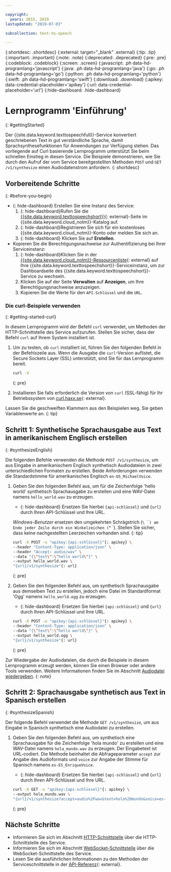 ```yaml
---

copyright:
  years: 2015, 2019
lastupdated: "2019-07-03"

subcollection: text-to-speech

---
```


{:shortdesc: .shortdesc}
{:external: target="_blank" .external}
{:tip: .tip}
{:important: .important}
{:note: .note}
{:deprecated: .deprecated}
{:pre: .pre}
{:codeblock: .codeblock}
{:screen: .screen}
{:javascript: .ph data-hd-programlang='javascript'}
{:java: .ph data-hd-programlang='java'}
{:go: .ph data-hd-programlang='go'}
{:python: .ph data-hd-programlang='python'}
{:swift: .ph data-hd-programlang='swift'}
{:download: .download}
{:apikey: data-credential-placeholder='apikey'}
{:url: data-credential-placeholder='url'}
{:hide-dashboard: .hide-dashboard}

# Lernprogramm 'Einführung'
{: #gettingStarted}

Der {{site.data.keyword.texttospeechfull}}-Service konvertiert
geschriebenen Text in gut verständliche Sprache, damit Sprachsynthesefunktionen
für Anwendungen zur Verfügung stehen. Das vorliegende auf Curl basierende
Lernprogramm unterstützt Sie beim schnellen Einstieg in diesen Service. Die
Beispiele demonstrieren, wie Sie durch den Aufruf der vom Service
bereitgestellten Methoden `POST`
und `GET /v1/synthesize` einen Audiodatenstrom anfordern.
{: shortdesc}

## Vorbereitende Schritte
{: #before-you-begin}

- {: hide-dashboard}  Erstellen Sie eine Instanz des Service:
    1.  {: hide-dashboard}Rufen Sie die [{{site.data.keyword.texttospeechshort}}](https://{DomainName}/catalog/services/text-to-speech){: external}-Seite im {{site.data.keyword.cloud_notm}}-Katalog auf.
    1.  {: hide-dashboard}Registrieren Sie sich für ein kostenloses {{site.data.keyword.cloud_notm}}-Konto oder melden Sie sich an.
    1.  {: hide-dashboard} Klicken Sie auf **Erstellen**.
-   Kopieren Sie die Berechtigungsnachweise zur Authentifizierung bei Ihrer Serviceinstanz:
    1.  {: hide-dashboard}Klicken Sie in der [{{site.data.keyword.cloud_notm}}-Ressourcenliste](https://{DomainName}/resources){: external} auf Ihre {{site.data.keyword.texttospeechshort}}-Serviceinstanz, um zur Dashboardseite des {{site.data.keyword.texttospeechshort}}-Service zu wechseln.
    1.  Klicken Sie auf der Seite **Verwalten** auf **Anzeigen**, um Ihre Berechtigungsnachweise anzuzeigen.
    1.  Kopieren Sie die Werte für den `API-Schlüssel` und die `URL`.

### Die curl-Beispiele verwenden
{: #getting-started-curl}

In diesem Lernprogramm wird der Befehl `curl` verwendet, um Methoden der HTTP-Schnittstelle des Service aufzurufen. Stellen Sie sicher, dass der Befehl `curl` auf Ihrem System installiert ist.

1.  Um zu testen, ob `curl` installiert ist, führen Sie den folgenden Befehl in der Befehlszeile aus. Wenn die Ausgabe die `curl`-Version auflistet, die Secure Sockets Layer (SSL) unterstützt, sind Sie für das Lernprogramm bereit.

    ```bash
    curl -V
    ```
    {: pre}

1.  Installieren Sie falls erforderlich die Version von `curl` (SSL-fähig) für Ihr Betriebssystem von [curl.haxx.se](https://curl.haxx.se/){: external}.

Lassen Sie die geschweiften Klammern aus den Beispielen weg. Sie geben Variablenwerte an.
{: tip}

## Schritt 1: Synthetische Sprachausgabe aus Text in amerikanischem Englisch erstellen
{: #synthesizeEnglish}

Die folgenden Befehle verwenden die Methode `POST /v1/synthesize`, um aus Eingabe in amerikanischem Englisch synthetisch Audiodateien in zwei unterschiedlichen Formaten zu erstellen. Beide Anforderungen verwenden die Standardstimme für amerikanisches Englisch `en-US_MichaelVoice`.

1.  Geben Sie den folgenden Befehl aus, um für die Zeichenfolge 'hello world' synthetisch Sprachausgabe zu erstellen und eine WAV-Datei namens `hello_world.wav` zu erzeugen.
    -   {: hide-dashboard} Ersetzen Sie hierbei `{api-schlüssel}` und `{url}` durch Ihren API-Schlüssel und Ihre URL.

    *Windows-Benutzer* ersetzen den umgekehrten Schrägstrich (``\ `) am Ende jeder Zeile durch ein Winkelzeichen (``^ `). Stellen Sie sicher, dass keine nachgestellten Leerzeichen vorhanden sind.
    {: tip}

    ```bash
    curl -X POST -u "apikey:{api-schlüssel}"{: apikey} \
    --header "Content-Type: application/json" \
    --header "Accept: audio/wav" \
    --data "{\"text\":\"hello world\"}" \
    --output hello_world.wav \
    "{url}/v1/synthesize"{: url}
    ```
    {: pre}

1.  Geben Sie den folgenden Befehl aus, um synthetisch Sprachausgabe aus demselben Text zu erstellen, jedoch eine Datei im Standardformat 'Ogg' namens `hello_world.ogg` zu erzeugen.
    -   {: hide-dashboard} Ersetzen Sie hierbei `{api-schlüssel}` und `{url}` durch Ihren API-Schlüssel und Ihre URL.

    ```bash
    curl -X POST -u "apikey:{api-schlüssel}"{: apikey} \
    --header "Content-Type: application/json" \
    --data "{\"text\":\"hello world\"}" \
    --output hello_world.ogg \
    "{url}/v1/synthesize"{: url}
    ```
    {: pre}

Zur Wiedergabe der Audiodateien, die durch die Beispiele in diesem Lernprogramm erzeugt werden, können Sie einen Browser oder andere Tools verwenden. Weitere Informationen finden Sie im Abschnitt [Audiodatei wiedergeben](/docs/services/text-to-speech?topic=text-to-speech-audioFormats#formatsPlay).
{: note}

## Schritt 2: Sprachausgabe synthetisch aus Text in Spanisch erstellen
{: #synthesizeSpanish}

Der folgende Befehl verwendet die Methode `GET /v1/synthesize`, um aus Eingabe in Spanisch synthetisch eine Audiodatei zu erstellen.

1.  Geben Sie den folgenden Befehl aus, um synthetisch eine Sprachausgabe für die Zeichenfolge 'hola mundo' zu erstellen und eine WAV-Datei namens `hola_mundo.wav` zu erzeugen. Der Eingabetext ist URL-codiert. Die Methode beinhaltet die Abfrageparameter `accept` zur Angabe des Audioformats und `voice` zur Angabe der Stimme für Spanisch namens `es-ES_EnriqueVoice`.
    -   {: hide-dashboard} Ersetzen Sie hierbei `{api-schlüssel}` und `{url}` durch Ihren API-Schlüssel und Ihre URL.

    ```bash
    curl -X GET -u "apikey:{api-schlüssel}"{: apikey} \
    --output hola_mundo.wav \
    "{url}/v1/synthesize?accept=audio%2Fwav&text=hola%20mundo&voice=es-ES_EnriqueVoice"{: url}
    ```
    {: pre}

## Nächste Schritte

-   Informieren Sie sich im Abschnitt [HTTP-Schnittstelle](/docs/services/text-to-speech?topic=text-to-speech-usingHTTP) über die HTTP-Schnittstelle des Service.
-   Informieren Sie sich im Abschnitt [WebSocket-Schnittstelle](/docs/services/text-to-speech?topic=text-to-speech-usingWebSocket) über die WebSocket-Schnittstelle des Service.
-   Lesen Sie die ausführlichen Informationen zu den Methoden der Serviceschnittstelle in der [API-Referenz](https://{DomainName}/apidocs/text-to-speech){: external}.
